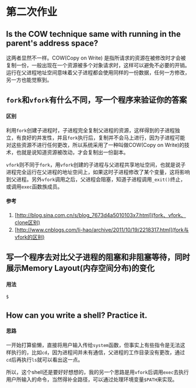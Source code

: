 第二次作业
=========

## Is the COW technique same with running in the parent's address space?

这两者显然不一样。COW(Copy on Write) 是指所请求的资源在被修改时才会被复制一份，一般出现在一个资源被多个对象请求时，这样可以避免不必要的开销。运行在父进程地址空间意味着父子进程都会使用同样的一份数据，任何一方修改，另一方也能觉察到。

## `fork`和`vfork`有什么不同，写一个程序来验证你的答案

#### 区别

利用`fork`创建子进程时，子进程完全复制父进程的资源，这样得到的子进程独立，有良好的并发性，并且`fork`执行后，复制并不会马上进行，因为子进程可能对这些资源不进行任何更改，所以系统采用了一种叫做COW(Copy on Write)的技术，也就是说知道资源被改动，才会复制出一份副本。

`vfork`则不同于`fork`，用`vfork`创建的子进程与父进程共享地址空间，也就是说子进程完全运行在父进程的地址空间上，如果这时子进程修改了某个变量，这将影响到父进程。另外`vfork`调用之后，父进程会阻塞，知道子进程调用`_exit()`终止，或调用`exec`函数族成员。

#### 参考

1. [http://blog.sina.com.cn/s/blog_7673d4a5010103x7.html](fork、vfork、clone区别)
2. [http://www.cnblogs.com/li-hao/archive/2011/10/19/2218317.html](fork与vfork的区别)

## 写一个程序去对比父子进程的阻塞和非阻塞等待，同时展示Memory Layout(内存空间分布)的变化

#### 用法

```bash
$ 
```

## How can you write a shell? Practice it.

#### 思路

一开始打算偷懒，直接将用户输入传给`system`函数，但事实上有些指令是无法这样执行的，比如`cd`，因为进程间并未有通信，父进程的工作目录没有更改，通过`cd`后再执行`ls`就可以看出这一点。

所以，这个shell还是要好好想想的，我的另一个思路是用`vfork`后调用`exec`去执行用户所输入的命令，当然得补全路径，可以通过处理环境变量`$PATH`来实现。
